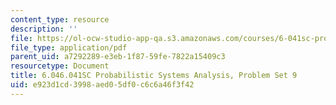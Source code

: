 ```yaml
---
content_type: resource
description: ''
file: https://ol-ocw-studio-app-qa.s3.amazonaws.com/courses/6-041sc-probabilistic-systems-analysis-and-applied-probability-fall-2013/e923d1cd3998aed05df0c6c6a46f3f42_MIT6_041SCF13_assn09.pdf
file_type: application/pdf
parent_uid: a7292289-e3eb-1f87-59fe-7822a15409c3
resourcetype: Document
title: 6.046.041SC Probabilistic Systems Analysis, Problem Set 9
uid: e923d1cd-3998-aed0-5df0-c6c6a46f3f42
---
```

